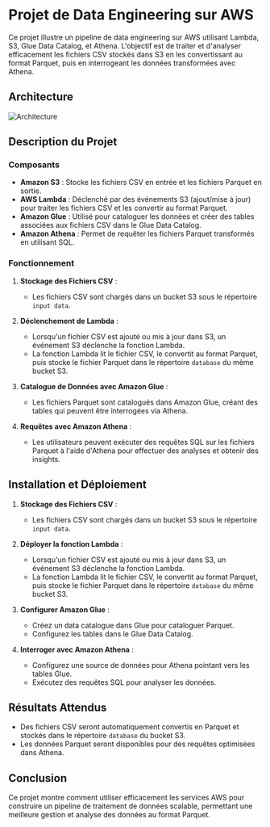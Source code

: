 # Projet de Data Engineering sur AWS

Ce projet illustre un pipeline de data engineering sur AWS utilisant Lambda, S3, Glue Data Catalog, et Athena. L'objectif est de traiter et d'analyser efficacement les fichiers CSV stockés dans S3 en les convertissant au format Parquet, puis en interrogeant les données transformées avec Athena.

## Architecture

![Architecture]((https://github.com/momodou44/aws-data-mini-project/blob/main/architecture.jpg))

## Description du Projet

### Composants

- **Amazon S3** : Stocke les fichiers CSV en entrée et les fichiers Parquet en sortie.
- **AWS Lambda** : Déclenché par des événements S3 (ajout/mise à jour) pour traiter les fichiers CSV et les convertir au format Parquet.
- **Amazon Glue** : Utilisé pour cataloguer les données et créer des tables associées aux fichiers CSV dans le Glue Data Catalog.
- **Amazon Athena** : Permet de requêter les fichiers Parquet transformés en utilisant SQL.

### Fonctionnement

1. **Stockage des Fichiers CSV** :
   - Les fichiers CSV sont chargés dans un bucket S3 sous le répertoire `input data`.

2. **Déclenchement de Lambda** :
   - Lorsqu'un fichier CSV est ajouté ou mis à jour dans S3, un événement S3 déclenche la fonction Lambda.
   - La fonction Lambda lit le fichier CSV, le convertit au format Parquet, puis stocke le fichier Parquet dans le répertoire `database` du même bucket S3.

3. **Catalogue de Données avec Amazon Glue** :
   - Les fichiers Parquet sont catalogués dans Amazon Glue, créant des tables qui peuvent être interrogées via Athena.

4. **Requêtes avec Amazon Athena** :
   - Les utilisateurs peuvent exécuter des requêtes SQL sur les fichiers Parquet à l'aide d'Athena pour effectuer des analyses et obtenir des insights.



## Installation et Déploiement

1. **Stockage des Fichiers CSV** :
   - Les fichiers CSV sont chargés dans un bucket S3 sous le répertoire `input data`.

2. **Déployer la fonction Lambda** :
   - Lorsqu'un fichier CSV est ajouté ou mis à jour dans S3, un événement S3 déclenche la fonction Lambda.
   - La fonction Lambda lit le fichier CSV, le convertit au format Parquet, puis stocke le fichier Parquet dans le répertoire `database` du même bucket S3.

3. **Configurer Amazon Glue** :
   - Créez un data catalogue dans Glue pour cataloguer Parquet.
   - Configurez les tables dans le Glue Data Catalog.

4. **Interroger avec Amazon Athena** :
   - Configurez une source de données pour Athena pointant vers les tables Glue.
   - Exécutez des requêtes SQL pour analyser les données.


## Résultats Attendus

- Des fichiers CSV seront automatiquement convertis en Parquet et stockés dans le répertoire `database` du bucket S3.
- Les données Parquet seront disponibles pour des requêtes optimisées dans Athena.

## Conclusion

Ce projet montre comment utiliser efficacement les services AWS pour construire un pipeline de traitement de données scalable, permettant une meilleure gestion et analyse des données au format Parquet.
